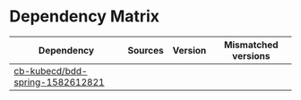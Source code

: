 # Dependency Matrix

Dependency | Sources | Version | Mismatched versions
---------- | ------- | ------- | -------------------
[cb-kubecd/bdd-spring-1582612821](https://github.com/cb-kubecd/bdd-spring-1582612821.git) |  | []() | 

